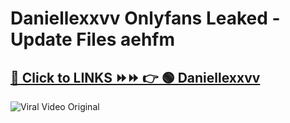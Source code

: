
 # Daniellexxvv Onlyfans Leaked - Update Files aehfm

## <h2><a href="https://clipsfans.com/Daniellexxvv&ref=git">🔗 Click to LINKS ⏩⏩ 👉 🟢 Daniellexxvv </a></h2>

<a href="https://clipsfans.com/Daniellexxvv&ref=git" rel="nofollow" data-target="animated-image.originalLink"><img src="https://i.ibb.co.com/xMMVF88/686577567.gif" alt="Viral Video Original" style="max-width: 100%; display: inline-block;" data-target="animated-image.originalImage"></a>

